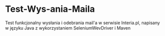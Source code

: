 # Test-Wys-ania-Maila
Test funkcjonalny wysłania i odebrania mail'a w serwisie Interia.pl, napisany w języku Java z wykorzystaniem SeleniumWevDriver i Maven
